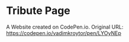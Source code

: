 # Tribute Page

A Website created on CodePen.io. Original URL: 
https://codepen.io/vadimkroytor/pen/LYOyNEp


